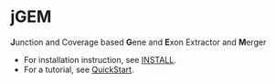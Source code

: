 # jGEM
**J**unction and Coverage based **G**ene and **E**xon Extractor and **M**erger

- For installation instruction, see [INSTALL](doc/install.rst).
- For a tutorial, see [QuickStart](doc/quickstart.ipynb).
